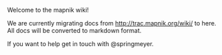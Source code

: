 Welcome to the mapnik wiki!

We are currently migrating docs from http://trac.mapnik.org/wiki/ to here. All docs will be converted to markdown format.

If you want to help get in touch with @springmeyer.